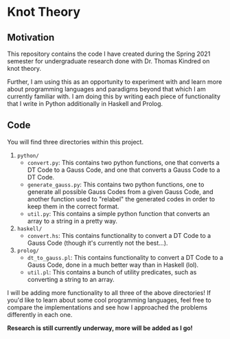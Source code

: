 # Knot Theory

## Motivation

This repository contains the code I have created during the Spring 2021 semester for undergraduate research done with Dr. Thomas Kindred on knot theory.

Further, I am using this as an opportunity to experiment with and learn more about programming languages and paradigms beyond that which I am currently familiar with. I am doing this by writing each piece of functionality that I write in Python additionally in Haskell and Prolog.

## Code

You will find three directories within this project.

1. `python/`
    * `convert.py`: This contains two python functions, one that converts a DT Code to a Gauss Code, and one that converts a Gauss Code to a DT Code.
    * `generate_gauss.py`: This contains two python functions, one to generate all possible Gauss Codes from a given Gauss Code, and another function used to "relabel" the generated codes in order to keep them in the correct format.
    * `util.py`: This contains a simple python function that converts an array to a string in a pretty way.
2. `haskell/`
    * `convert.hs`: This contains functionality to convert a DT Code to a Gauss Code (though it's currently not the best...).
3. `prolog/`
    * `dt_to_gauss.pl`: This contains functionality to convert a DT Code to a Gauss Code, done in a much better way than in Haskell (lol).
    * `util.pl`: This contains a bunch of utility predicates, such as converting a string to an array.

I will be adding more functionality to all three of the above directories! If you'd like to learn about some cool programming languages, feel free to compare the implementations and see how I approached the problems differently in each one.

**Research is still currently underway, more will be added as I go!**
